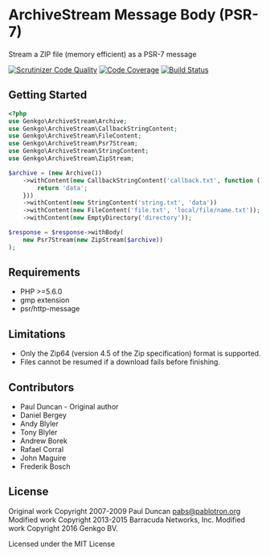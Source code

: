 # ArchiveStream Message Body (PSR-7)

Stream a ZIP file (memory efficient) as a PSR-7 message

[![Scrutinizer Code Quality](https://scrutinizer-ci.com/g/genkgo/archive-stream/badges/quality-score.png?b=master)](https://scrutinizer-ci.com/g/genkgo/archive-stream/)
[![Code Coverage](https://scrutinizer-ci.com/g/genkgo/archive-stream/badges/coverage.png?b=master)](https://scrutinizer-ci.com/g/genkgo/archive-stream/)
[![Build Status](https://travis-ci.org/genkgo/archive-stream.png?branch=master)](https://travis-ci.org/genkgo/archive-stream)

## Getting Started

```php
<?php
use Genkgo\ArchiveStream\Archive;
use Genkgo\ArchiveStream\CallbackStringContent;
use Genkgo\ArchiveStream\FileContent;
use Genkgo\ArchiveStream\Psr7Stream;
use Genkgo\ArchiveStream\StringContent;
use Genkgo\ArchiveStream\ZipStream;

$archive = (new Archive())
    ->withContent(new CallbackStringContent('callback.txt', function () {
        return 'data';
    }))
    ->withContent(new StringContent('string.txt', 'data'))
    ->withContent(new FileContent('file.txt', 'local/file/name.txt'));
    ->withContent(new EmptyDirectory('directory'));

$response = $response->withBody(
    new Psr7Stream(new ZipStream($archive))
);
```

## Requirements

  * PHP >=5.6.0
  * gmp extension
  * psr/http-message

## Limitations

 * Only the Zip64 (version 4.5 of the Zip specification) format is supported.
 * Files cannot be resumed if a download fails before finishing.

## Contributors
- Paul Duncan - Original author
- Daniel Bergey
- Andy Blyler
- Tony Blyler
- Andrew Borek
- Rafael Corral
- John Maguire
- Frederik Bosch

## License

Original work Copyright 2007-2009 Paul Duncan <pabs@pablotron.org>
Modified work Copyright 2013-2015 Barracuda Networks, Inc.
Modified work Copyright 2016 Genkgo BV.

Licensed under the MIT License
